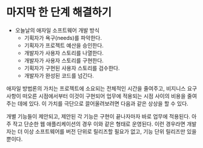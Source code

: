 # 마지막 한 단계 해결하기

- 오늘날의 애자일 소프트웨어 개발 방식
  - 기획자가 욕구(needs)를 파악한다.
  - 기획자가 프로젝트 예산을 승인한다.
  - 개발자가 사용자 스토리를 나열한다.
  - 개발자가 사용자 스토리를 구현한다.
  - 기획자가 구현된 사용자 스토리를 검수한다.
  - 개발자가 완성된 코드를 넘긴다.

애자일 방법론의 가치는 프로젝트에 소요되는 전체적인 시간을 줄여주고, 비지니스 요구사항이 떠오른 시점에서부터 이것이 구현되어 업무에 적용되는 시점 사이의 비용을 줄여주는 데에 있다.
이 가치를 극단으로 끌어올려보려면 다음과 같은 상상을 할 수 있다.

개별 기능들이 제안되고, 제안된 각 기능은 구현이 끝나자마자 바로 업무에 적용된다. 아주 작고 단순한 웹 애플리케이션의 경우 이와 같은 형태로 운영된다.
이런 경우라면 개발자는 더 이상 소프트웨어를 버전 단위로 릴리즈할 필요가 없고, 기능 단위 릴리즈만 있을 뿐이다.
